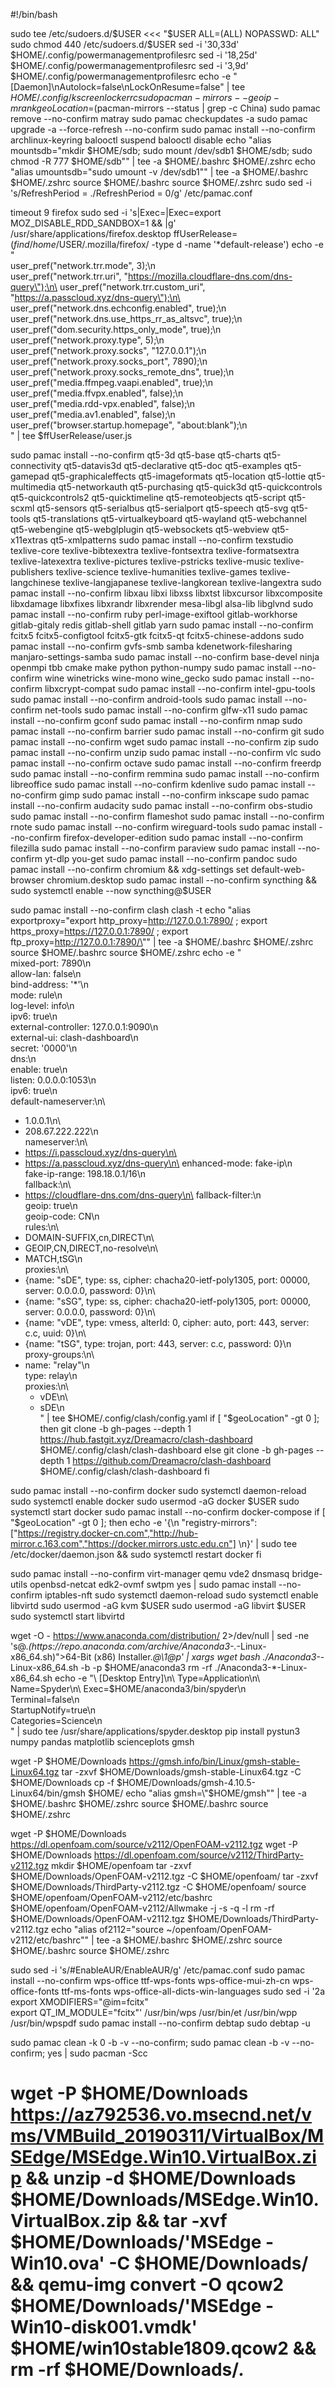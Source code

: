 #!/bin/bash

sudo tee /etc/sudoers.d/$USER <<< "$USER ALL=(ALL) NOPASSWD: ALL"
sudo chmod 440 /etc/sudoers.d/$USER
sed -i '30,33d' $HOME/.config/powermanagementprofilesrc
sed -i '18,25d' $HOME/.config/powermanagementprofilesrc
sed -i '3,9d' $HOME/.config/powermanagementprofilesrc
echo -e "[Daemon]\nAutolock=false\nLockOnResume=false" | tee $HOME/.config/kscreenlockerrc
sudo pacman-mirrors --geoip -m rank
geoLocation=$(pacman-mirrors --status | grep -c China)
sudo pamac remove --no-confirm matray
sudo pamac checkupdates -a
sudo pamac upgrade -a --force-refresh --no-confirm
sudo pamac install --no-confirm archlinux-keyring
balooctl suspend
balooctl disable
echo "alias mountsdb=\"mkdir $HOME/sdb; sudo mount /dev/sdb1 $HOME/sdb; sudo chmod -R 777 $HOME/sdb\"" | tee -a $HOME/.bashrc $HOME/.zshrc
echo "alias umountsdb=\"sudo umount -v /dev/sdb1\"" | tee -a $HOME/.bashrc $HOME/.zshrc
source $HOME/.bashrc
source $HOME/.zshrc
sudo sed -i 's/RefreshPeriod = ./RefreshPeriod = 0/g' /etc/pamac.conf

timeout 9 firefox
sudo sed -i 's|Exec=|Exec=export MOZ_DISABLE_RDD_SANDBOX=1 \&\& |g' /usr/share/applications/firefox.desktop
ffUserRelease=$(find /home/$USER/.mozilla/firefox/ -type d -name '*default-release')
echo -e "\
user_pref(\"network.trr.mode\", 3);\n\
user_pref(\"network.trr.uri\", \"https://mozilla.cloudflare-dns.com/dns-query\");\n\
user_pref(\"network.trr.custom_uri\", \"https://a.passcloud.xyz/dns-query\");\n\
user_pref(\"network.dns.echconfig.enabled\", true);\n\
user_pref(\"network.dns.use_https_rr_as_altsvc\", true);\n\
user_pref(\"dom.security.https_only_mode\", true);\n\
user_pref(\"network.proxy.type\", 5);\n\
user_pref(\"network.proxy.socks\", \"127.0.0.1\");\n\
user_pref(\"network.proxy.socks_port\", 7890);\n\
user_pref(\"network.proxy.socks_remote_dns\", true);\n\
user_pref(\"media.ffmpeg.vaapi.enabled\", true);\n\
user_pref(\"media.ffvpx.enabled\", false);\n\
user_pref(\"media.rdd-vpx.enabled\", false);\n\
user_pref(\"media.av1.enabled\", false);\n\
user_pref(\"browser.startup.homepage\", \"about:blank\");\n\
" | tee $ffUserRelease/user.js

sudo pamac install --no-confirm qt5-3d qt5-base qt5-charts qt5-connectivity qt5-datavis3d qt5-declarative qt5-doc qt5-examples qt5-gamepad qt5-graphicaleffects qt5-imageformats qt5-location qt5-lottie qt5-multimedia qt5-networkauth qt5-purchasing qt5-quick3d qt5-quickcontrols qt5-quickcontrols2 qt5-quicktimeline qt5-remoteobjects qt5-script qt5-scxml qt5-sensors qt5-serialbus qt5-serialport qt5-speech qt5-svg qt5-tools qt5-translations qt5-virtualkeyboard qt5-wayland qt5-webchannel qt5-webengine qt5-webglplugin qt5-websockets qt5-webview qt5-x11extras qt5-xmlpatterns
sudo pamac install --no-confirm texstudio texlive-core texlive-bibtexextra texlive-fontsextra texlive-formatsextra texlive-latexextra texlive-pictures texlive-pstricks texlive-music texlive-publishers texlive-science texlive-humanities texlive-games texlive-langchinese texlive-langjapanese texlive-langkorean texlive-langextra
sudo pamac install --no-confirm libxau libxi libxss libxtst libxcursor libxcomposite libxdamage libxfixes libxrandr libxrender mesa-libgl alsa-lib libglvnd
sudo pamac install --no-confirm ruby perl-image-exiftool gitlab-workhorse gitlab-gitaly redis gitlab-shell gitlab yarn
sudo pamac install --no-confirm fcitx5 fcitx5-configtool fcitx5-gtk fcitx5-qt fcitx5-chinese-addons
sudo pamac install --no-confirm gvfs-smb samba kdenetwork-filesharing manjaro-settings-samba
sudo pamac install --no-confirm base-devel ninja openmpi tbb cmake make python python-numpy
sudo pamac install --no-confirm wine winetricks wine-mono wine_gecko
sudo pamac install --no-confirm libxcrypt-compat
sudo pamac install --no-confirm intel-gpu-tools
sudo pamac install --no-confirm android-tools
sudo pamac install --no-confirm net-tools
sudo pamac install --no-confirm glfw-x11
sudo pamac install --no-confirm gconf
sudo pamac install --no-confirm nmap
sudo pamac install --no-confirm barrier
sudo pamac install --no-confirm git
sudo pamac install --no-confirm wget
sudo pamac install --no-confirm zip
sudo pamac install --no-confirm unzip
sudo pamac install --no-confirm vlc
sudo pamac install --no-confirm octave
sudo pamac install --no-confirm freerdp
sudo pamac install --no-confirm remmina
sudo pamac install --no-confirm libreoffice
sudo pamac install --no-confirm kdenlive
sudo pamac install --no-confirm gimp
sudo pamac install --no-confirm inkscape
sudo pamac install --no-confirm audacity
sudo pamac install --no-confirm obs-studio
sudo pamac install --no-confirm flameshot
sudo pamac install --no-confirm rnote
sudo pamac install --no-confirm wireguard-tools
sudo pamac install --no-confirm firefox-developer-edition
sudo pamac install --no-confirm filezilla
sudo pamac install --no-confirm paraview
sudo pamac install --no-confirm yt-dlp you-get
sudo pamac install --no-confirm pandoc
sudo pamac install --no-confirm chromium && xdg-settings set default-web-browser chromium.desktop
sudo pamac install --no-confirm syncthing && sudo systemctl enable --now syncthing@$USER

sudo pamac install --no-confirm clash
clash -t
echo "alias exportproxy=\"export http_proxy=http://127.0.0.1:7890/ ; export https_proxy=https://127.0.0.1:7890/ ; export ftp_proxy=http://127.0.0.1:7890/\"" | tee -a $HOME/.bashrc $HOME/.zshrc
source $HOME/.bashrc
source $HOME/.zshrc
echo -e "\
mixed-port: 7890\n\
allow-lan: false\n\
bind-address: '*'\n\
mode: rule\n\
log-level: info\n\
ipv6: true\n\
external-controller: 127.0.0.1:9090\n\
external-ui: clash-dashboard\n\
secret: '0000'\n\
dns:\n\
  enable: true\n\
  listen: 0.0.0.0:1053\n\
  ipv6: true\n\
  default-nameserver:\n\
   - 1.0.0.1\n\
   - 208.67.222.222\n\
  nameserver:\n\
   - https://i.passcloud.xyz/dns-query\n\
   - https://a.passcloud.xyz/dns-query\n\
  enhanced-mode: fake-ip\n\
  fake-ip-range: 198.18.0.1/16\n\
  fallback:\n\
   - https://cloudflare-dns.com/dns-query\n\
  fallback-filter:\n\
   geoip: true\n\
   geoip-code: CN\n\
rules:\n\
  - DOMAIN-SUFFIX,cn,DIRECT\n\
  - GEOIP,CN,DIRECT,no-resolve\n\
  - MATCH,tSG\n\
proxies:\n\
  - {name: \"sDE\", type: ss, cipher: chacha20-ietf-poly1305, port: 00000, server: 0.0.0.0, password: 0}\n\
  - {name: \"sSG\", type: ss, cipher: chacha20-ietf-poly1305, port: 00000, server: 0.0.0.0, password: 0}\n\
  - {name: \"vDE\", type: vmess, alterId: 0, cipher: auto, port: 443, server: c.c, uuid: 0}\n\
  - {name: \"tSG\", type: trojan, port: 443, server: c.c, password: 0}\n\
proxy-groups:\n\
  - name: \"relay\"\n\
    type: relay\n\
    proxies:\n\
      - vDE\n\
      - sDE\n\
" | tee $HOME/.config/clash/config.yaml
if [ "$geoLocation" -gt 0 ]; then
    git clone -b gh-pages --depth 1 https://hub.fastgit.xyz/Dreamacro/clash-dashboard $HOME/.config/clash/clash-dashboard
else
    git clone -b gh-pages --depth 1 https://github.com/Dreamacro/clash-dashboard $HOME/.config/clash/clash-dashboard
fi

sudo pamac install --no-confirm docker
sudo systemctl daemon-reload
sudo systemctl enable docker
sudo usermod -aG docker $USER
sudo systemctl start docker
sudo pamac install --no-confirm docker-compose
if [ "$geoLocation" -gt 0 ]; then
    echo -e '{\n "registry-mirrors": ["https://registry.docker-cn.com","http://hub-mirror.c.163.com","https://docker.mirrors.ustc.edu.cn"] \n}' | sudo tee /etc/docker/daemon.json && sudo systemctl restart docker
fi

sudo pamac install --no-confirm virt-manager qemu vde2 dnsmasq bridge-utils openbsd-netcat edk2-ovmf swtpm
yes | sudo pamac install --no-confirm iptables-nft
sudo systemctl daemon-reload
sudo systemctl enable libvirtd
sudo usermod -aG kvm $USER
sudo usermod -aG libvirt $USER
sudo systemctl start libvirtd

wget -O - https://www.anaconda.com/distribution/ 2>/dev/null | sed -ne 's@.*\(https:\/\/repo\.anaconda\.com\/archive\/Anaconda3-.*-Linux-x86_64\.sh\)\">64-Bit (x86) Installer.*@\1@p' | xargs wget
bash ./Anaconda3-*-Linux-x86_64.sh -b -p $HOME/anaconda3
rm -rf ./Anaconda3-*-Linux-x86_64.sh
echo -e "\
[Desktop Entry]\n\
Type=Application\n\
Name=Spyder\n\
Exec=$HOME/anaconda3/bin/spyder\n\
Terminal=false\n\
StartupNotify=true\n\
Categories=Science\n\
" | sudo tee /usr/share/applications/spyder.desktop
pip install pystun3 numpy pandas matplotlib scienceplots gmsh

wget -P $HOME/Downloads https://gmsh.info/bin/Linux/gmsh-stable-Linux64.tgz
tar -zxvf $HOME/Downloads/gmsh-stable-Linux64.tgz -C $HOME/Downloads
cp -f $HOME/Downloads/gmsh-4.10.5-Linux64/bin/gmsh $HOME/
echo "alias gmsh=\"$HOME/gmsh\"" | tee -a $HOME/.bashrc $HOME/.zshrc
source $HOME/.bashrc
source $HOME/.zshrc

wget -P $HOME/Downloads https://dl.openfoam.com/source/v2112/OpenFOAM-v2112.tgz
wget -P $HOME/Downloads https://dl.openfoam.com/source/v2112/ThirdParty-v2112.tgz
mkdir $HOME/openfoam
tar -zxvf $HOME/Downloads/OpenFOAM-v2112.tgz -C $HOME/openfoam/
tar -zxvf $HOME/Downloads/ThirdParty-v2112.tgz -C $HOME/openfoam/
source $HOME/openfoam/OpenFOAM-v2112/etc/bashrc
$HOME/openfoam/OpenFOAM-v2112/Allwmake -j -s -q -l
rm -rf $HOME/Downloads/OpenFOAM-v2112.tgz $HOME/Downloads/ThirdParty-v2112.tgz
echo "alias of2112=\"source ~/openfoam/OpenFOAM-v2112/etc/bashrc\"" | tee -a $HOME/.bashrc $HOME/.zshrc
source $HOME/.bashrc
source $HOME/.zshrc

sudo sed -i 's/#EnableAUR/EnableAUR/g' /etc/pamac.conf
sudo pamac install --no-confirm wps-office ttf-wps-fonts wps-office-mui-zh-cn wps-office-fonts ttf-ms-fonts wps-office-all-dicts-win-languages
sudo sed -i '2a \
export XMODIFIERS="@im=fcitx"\
export QT_IM_MODULE="fcitx"' /usr/bin/wps /usr/bin/et /usr/bin/wpp /usr/bin/wpspdf
sudo pamac install --no-confirm debtap
sudo debtap -u

sudo pamac clean -k 0 -b -v --no-confirm; sudo pamac clean -b -v --no-confirm; yes | sudo pacman -Scc
# wget -P $HOME/Downloads https://az792536.vo.msecnd.net/vms/VMBuild_20190311/VirtualBox/MSEdge/MSEdge.Win10.VirtualBox.zip && unzip -d $HOME/Downloads $HOME/Downloads/MSEdge.Win10.VirtualBox.zip && tar -xvf $HOME/Downloads/'MSEdge - Win10.ova' -C $HOME/Downloads/ && qemu-img convert -O qcow2 $HOME/Downloads/'MSEdge - Win10-disk001.vmdk' $HOME/win10stable1809.qcow2 && rm -rf $HOME/Downloads/*.*
